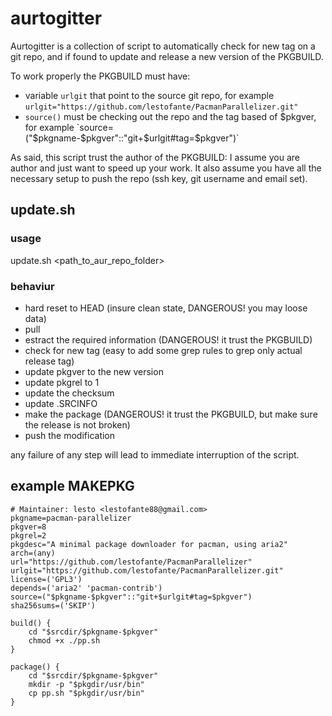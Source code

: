 # aurtogitter

Aurtogitter is a collection of script to automatically check for new tag on a git repo,
and if found to update and release a new version of the PKGBUILD.

To work properly the PKGBUILD must have:
- variable `urlgit` that point to the source git repo, for example `urlgit="https://github.com/lestofante/PacmanParallelizer.git"`
- `source()` must be checking out the repo and the tag based of $pkgver, for example `source=("$pkgname-$pkgver"::"git+$urlgit#tag=$pkgver")`

As said, this script trust the author of the PKGBUILD: I assume you are author and just want to speed up your work.
It also assume you have all the necessary setup to push the repo (ssh key, git username and email set).

## update.sh

### usage
update.sh <path_to_aur_repo_folder>

### behaviur

- hard reset to HEAD (insure clean state, DANGEROUS! you may loose data)
- pull
- estract the required information (DANGEROUS! it trust the PKGBUILD)
- check for new tag (easy to add some grep rules to grep only actual release tag)
- update pkgver to the new version
- update pkgrel to 1
- update the checksum
- update .SRCINFO
- make the package (DANGEROUS! it trust the PKGBUILD, but make sure the release is not broken)
- push the modification

any failure of any step will lead to immediate interruption of the script.

## example MAKEPKG
```
# Maintainer: lesto <lestofante88@gmail.com>
pkgname=pacman-parallelizer
pkgver=8
pkgrel=2
pkgdesc="A minimal package downloader for pacman, using aria2"
arch=(any)
url="https://github.com/lestofante/PacmanParallelizer"
urlgit="https://github.com/lestofante/PacmanParallelizer.git"
license=('GPL3')
depends=('aria2' 'pacman-contrib')
source=("$pkgname-$pkgver"::"git+$urlgit#tag=$pkgver")
sha256sums=('SKIP')

build() {
	cd "$srcdir/$pkgname-$pkgver"
	chmod +x ./pp.sh
}

package() {
	cd "$srcdir/$pkgname-$pkgver"
	mkdir -p "$pkgdir/usr/bin"
	cp pp.sh "$pkgdir/usr/bin"
}
```
